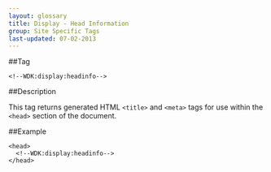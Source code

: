 ```yaml
---
layout: glossary
title: Display - Head Information
group: Site Specific Tags
last-updated: 07-02-2013
---
```


##Tag

`<!--WDK:display:headinfo-->`

##Description

This tag returns generated HTML `<title>` and `<meta>` tags for use within the `<head>` section of the document.

##Example

```
<head>
  <!--WDK:display:headinfo-->
</head>
```